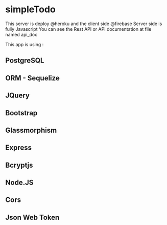 # simpleTodo
This server is deploy @heroku and the client side @firebase
Server side is fully Javascript
You can see the Rest API or API documentation at file named api_doc

This app is using :
## PostgreSQL
## ORM - Sequelize
## JQuery
## Bootstrap
## Glassmorphism
## Express
## Bcryptjs
## Node.JS
## Cors
## Json Web Token
